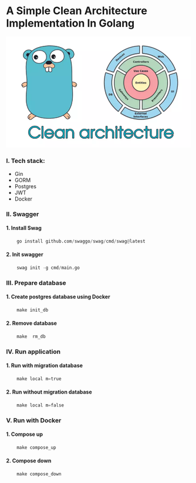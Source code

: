 # A Simple Clean Architecture Implementation In Golang

![alt text](statics/clean-img.webp "Title")

### I. Tech stack:

-   Gin
-   GORM
-   Postgres
-   JWT
-   Docker

### II. Swagger

#### 1. Install Swag

```python
    go install github.com/swaggo/swag/cmd/swag@latest
```

#### 2. Init swagger

```python
    swag init -g cmd/main.go
```

### III. Prepare database

#### 1. Create postgres database using Docker

```python
    make init_db
```

#### 2. Remove database

```python
    make  rm_db
```

### IV. Run application

#### 1. Run with migration database

```python
    make local m=true
```

#### 2. Run without migration database

```python
    make local m=false
```

### V. Run with Docker

#### 1. Compose up

```python
    make compose_up
```

#### 2. Compose down

```python
    make compose_down
```
